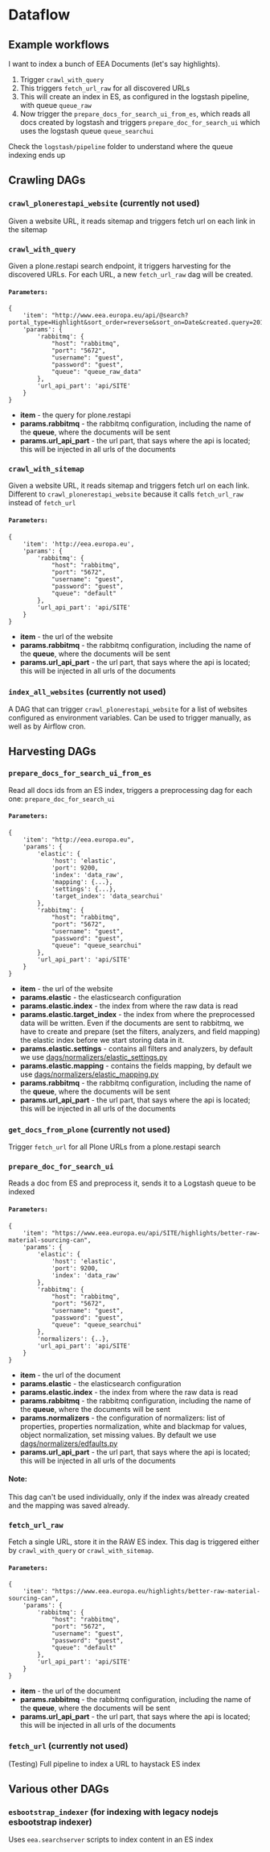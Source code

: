 
# Dataflow

## Example workflows

I want to index a bunch of EEA Documents (let's say highlights).

1. Trigger `crawl_with_query`
2. This triggers `fetch_url_raw` for all discovered URLs
3. This will create an index in ES, as configured in the logstash pipeline,
   with queue `queue_raw`
4. Now trigger the `prepare_docs_for_search_ui_from_es`, which reads all docs created by logstash
   and triggers `prepare_doc_for_search_ui` which uses the logstash queue
   `queue_searchui`

Check the `logstash/pipeline` folder to understand where the queue indexing
ends up

## Crawling DAGs

### `crawl_plonerestapi_website` (currently not used)

Given a website URL, it reads sitemap and triggers fetch url on each link in the
sitemap


### `crawl_with_query`

Given a plone.restapi search endpoint, it triggers harvesting for the
discovered URLs. For each URL, a new `fetch_url_raw` dag will be created.
#### `Parameters: `
    {
    	'item': "http://www.eea.europa.eu/api/@search?portal_type=Highlight&sort_order=reverse&sort_on=Date&created.query=2019/6/1&created.range=min&b_size=500",
    	'params': {
    		'rabbitmq': {
    			"host": "rabbitmq",
    			"port": "5672",
    			"username": "guest",
    			"password": "guest",
    			"queue": "queue_raw_data"
    		},
    		'url_api_part': 'api/SITE'
    	}
    }
- **item** - the query for plone.restapi
- **params.rabbitmq** - the rabbitmq configuration, including the name of the **queue**, where the documents will be sent
- **params.url_api_part** - the url part, that says where the api is located; this will be injected in all urls of the documents


### `crawl_with_sitemap`

Given a website URL, it reads sitemap and triggers fetch url on each link.
Different to `crawl_plonerestapi_website` because it calls `fetch_url_raw`
instead of `fetch_url`
#### `Parameters:`
    {
		'item': 'http://eea.europa.eu',
		'params': {
			'rabbitmq': {
				"host": "rabbitmq",
				"port": "5672",
				"username": "guest",
				"password": "guest",
				"queue": "default"
			},
			'url_api_part': 'api/SITE'
		}
	}

- **item** - the url of the website
- **params.rabbitmq** - the rabbitmq configuration, including the name of the **queue**, where the documents will be sent
- **params.url_api_part** - the url part, that says where the api is located; this will be injected in all urls of the documents

### `index_all_websites` (currently not used)

A DAG that can trigger `crawl_plonerestapi_website` for a list of websites
configured as environment variables. Can be used to trigger manually, as well
as by Airflow cron.


## Harvesting DAGs


### `prepare_docs_for_search_ui_from_es`

Read all docs ids from an ES index, triggers a preprocessing dag for each one: `prepare_doc_for_search_ui`
#### `Parameters:`
	{
		'item': "http://eea.europa.eu",
		'params': {
			'elastic': {
				'host': 'elastic',
				'port': 9200,
				'index': 'data_raw',
				'mapping': {...},
				'settings': {...},
				'target_index': 'data_searchui'
			},
			'rabbitmq': {
				"host": "rabbitmq",
				"port": "5672",
				"username": "guest",
				"password": "guest",
				"queue": "queue_searchui"
			},
			'url_api_part': 'api/SITE'
		}
	}
- **item** - the url of the website
- **params.elastic** - the elasticsearch configuration
- **params.elastic.index** - the index from where the raw data is read
- **params.elastic.target_index** - the index from where the preprocessed data will be written. Even if the documents are sent to rabbitmq, we have to create and prepare (set the filters, analyzers, and field mapping) the elastic index before we start storing data in it.
- **params.elastic.settings** - contains all filters and analyzers, by default we use [dags/normalizers/elastic_settings.py](https://github.com/eea/eea-crawler/blob/master/dags/normalizers/elastic_settings.py)
- **params.elastic.mapping** - contains the fields mapping, by default we use [dags/normalizers/elastic_mapping.py](https://github.com/eea/eea-crawler/blob/master/dags/normalizers/elastic_mapping.py)
- **params.rabbitmq** - the rabbitmq configuration, including the name of the **queue**, where the documents will be sent
- **params.url_api_part** - the url part, that says where the api is located; this will be injected in all urls of the documents

### `get_docs_from_plone` (currently not used)

Trigger `fetch_url` for all Plone URLs from a plone.restapi search


### `prepare_doc_for_search_ui`

Reads a doc from ES and preprocess it, sends it to a Logstash queue to be
indexed
#### `Parameters:`
	{
		'item': "https://www.eea.europa.eu/api/SITE/highlights/better-raw-material-sourcing-can",
		'params': {
			'elastic': {
				'host': 'elastic',
				'port': 9200,
				'index': 'data_raw'
			},
			'rabbitmq': {
				"host": "rabbitmq",
				"port": "5672",
				"username": "guest",
				"password": "guest",
				"queue": "queue_searchui"
			},
			'normalizers': {..},
			'url_api_part': 'api/SITE'
		}
	}
- **item** - the url of the document
- **params.elastic** - the elasticsearch configuration
- **params.elastic.index** - the index from where the raw data is read
- **params.rabbitmq** - the rabbitmq configuration, including the name of the **queue**, where the documents will be sent
- **params.normalizers** - the configuration of normalizers: list of properties, properties normalization, white and blackmap for values, object normalization, set missing values. By default we use [dags/normalizers/edfaults.py](https://github.com/eea/eea-crawler/blob/master/dags/normalizers/defaults.py)
- **params.url_api_part** - the url part, that says where the api is located; this will be injected in all urls of the documents

#### Note:
This dag can't be used individually, only if the index was already created and the mapping was saved already.

### `fetch_url_raw`

Fetch a single URL, store it in the RAW ES index. This dag is triggered either by `crawl_with_query` or `crawl_with_sitemap`.
#### `Parameters:`
	{
		'item': "https://www.eea.europa.eu/highlights/better-raw-material-sourcing-can",
		'params': {
			'rabbitmq': {
				"host": "rabbitmq",
				"port": "5672",
				"username": "guest",
				"password": "guest",
				"queue": "default"
			},
			'url_api_part': 'api/SITE'
		}
	}

 - **item** - the url of the document
 - **params.rabbitmq** - the rabbitmq configuration, including the name of the **queue**, where the documents will be sent
 - **params.url_api_part** - the url part, that says where the api is located; this will be injected in all urls of the documents

### `fetch_url` (currently not used)

(Testing) Full pipeline to index a URL to haystack ES index


## Various other DAGs

### `esbootstrap_indexer` (for indexing with legacy nodejs esbootstrap indexer)

Uses `eea.searchserver` scripts to index content in an ES index
